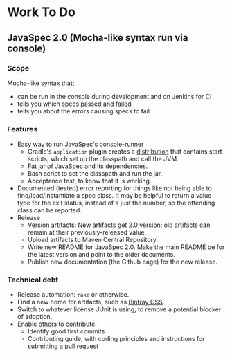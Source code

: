 # Work To Do

## JavaSpec 2.0 (Mocha-like syntax run via console)

### Scope

Mocha-like syntax that:

* can be run in the console during development and on Jenkins for CI
* tells you which specs passed and failed
* tells you about the errors causing specs to fail


### Features

* Easy way to run JavaSpec's console-runner
  * Gradle's `application` plugin creates a
    [distribution](https://docs.gradle.org/current/userguide/application_plugin.html) that
    contains start scripts, which set up the classpath and call the JVM.
  * Fat jar of JavaSpec and its dependencies.
  * Bash script to set the classpath and run the jar.
  * Acceptance test, to know that it is working.
* Documented (tested) error reporting for things like not being able to find/load/instantiate a spec
  class. It may be helpful to return a value type for the exit status, instead of a just the number,
  so the offending class can be reported.
* Release
  * Version artifacts: New artifacts get 2.0 version; old artifacts can remain at their
    previously-released value.
  * Upload artifacts to Maven Central Repository.
  * Write new README for JavaSpec 2.0.  Make the main README be for the latest version and point to
    the older documents.
  * Publish new documentation (the Github page) for the new release.


### Technical debt

* Release automation: `rake` or otherwise.
* Find a new home for artifacts, such as [Bintray OSS](https://bintray.com/signup/oss).
* Switch to whatever license JUnit is using, to remove a potential blocker of adoption.
* Enable others to contribute:
  * Identify good first commits
  * Contributing guide, with coding principles and instructions for submitting a pull request

